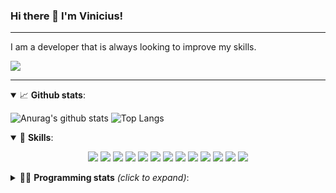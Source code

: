 ### Hi there 👋 I'm Vinicius!

---

I am a developer that is always looking to improve my skills.

[<img src="https://img.shields.io/badge/linkedin-%230077B5.svg?&style=for-the-badge&logo=linkedin&logoColor=white" />][linkedin]

---

<details open>
  <summary>📈 <b>Github stats</b>:</summary>
 
 ![Anurag's github stats](https://github-readme-stats-tau-nine.vercel.app/api?username=v-rapha&hide=contribs,prs&show_icons=true&theme=onedark&count_private=true)
 ![Top Langs](https://github-readme-stats-tau-nine.vercel.app/api/top-langs/?username=v-rapha&layout=compact&theme=onedark)

 </details>

<details open>
  <summary>🚀 <b>Skills</b>:</summary>
  <p align="center">
   <img src="https://img.shields.io/badge/node.js%20-%2343853D.svg?&style=for-the-badge&logo=node.js&logoColor=white" />
   <img src="https://img.shields.io/badge/javascript%20-%23323330.svg?&style=for-the-badge&logo=javascript&logoColor=%23F7DF1E" />
   <img src="https://img.shields.io/badge/typescript%20-%23007ACC.svg?&style=for-the-badge&logo=typescript&logoColor=white" />
   <img src="https://img.shields.io/badge/html5%20-%23E34F26.svg?&style=for-the-badge&logo=html5&logoColor=white" />
   <img src="https://img.shields.io/badge/css3%20-%231572B6.svg?&style=for-the-badge&logo=css3&logoColor=white" />
   <img src="https://img.shields.io/badge/java-%23ED8B00.svg?&style=for-the-badge&logo=java&logoColor=white" />
   <img src="https://img.shields.io/badge/express.js%20-%23404d59.svg?&style=for-the-badge" />
   <img src="https://img.shields.io/badge/react%20-%2320232a.svg?&style=for-the-badge&logo=react&logoColor=%2361DAFB" />
   <img src="https://img.shields.io/badge/react_native%20-%2320232a.svg?&style=for-the-badge&logo=react&logoColor=%2361DAFB" />
   <img src="https://img.shields.io/badge/spring%20-%236DB33F.svg?&style=for-the-badge&logo=spring&logoColor=white" />
   <img src="https://img.shields.io/badge/postgres-%23316192.svg?&style=for-the-badge&logo=postgresql&logoColor=white" />
   <img src="https://img.shields.io/badge/MongoDB-%234ea94b.svg?&style=for-the-badge&logo=mongodb&logoColor=white" />
   <img src="https://img.shields.io/badge/git-%23F05032.svg?&style=for-the-badge&logo=Git&logoColor=white" />
  </p>
</details>

<details>
  <summary>👩‍💻 <b>Programming stats</b> <em>(click to expand)</em>:</summary>
  <br/>

<!--START_SECTION:waka-->
![Profile Views](http://img.shields.io/badge/Profile%20Views-0-blue)

![Lines of code](https://img.shields.io/badge/From%20Hello%20World%20I%27ve%20Written-338450%20lines%20of%20code-blue)

**🐱 My Github Data** 

> 🏆 18 Contributions in the Year 2021
 > 
> 📦 59.3 kB Used in Github's Storage 
 > 
> 💼 Opted to Hire
 > 
> 📜 14 Public Repositories 
 > 
> 🔑 15 Private Repositories  
 > 
**I'm a Night 🦉** 

```text
🌞 Morning    37 commits     ███░░░░░░░░░░░░░░░░░░░░░░   12.01% 
🌆 Daytime    75 commits     ██████░░░░░░░░░░░░░░░░░░░   24.35% 
🌃 Evening    141 commits    ███████████░░░░░░░░░░░░░░   45.78% 
🌙 Night      55 commits     ████░░░░░░░░░░░░░░░░░░░░░   17.86%

```
📅 **I'm Most Productive on Friday** 

```text
Monday       48 commits     ████░░░░░░░░░░░░░░░░░░░░░   15.58% 
Tuesday      31 commits     ██░░░░░░░░░░░░░░░░░░░░░░░   10.06% 
Wednesday    30 commits     ██░░░░░░░░░░░░░░░░░░░░░░░   9.74% 
Thursday     51 commits     ████░░░░░░░░░░░░░░░░░░░░░   16.56% 
Friday       78 commits     ██████░░░░░░░░░░░░░░░░░░░   25.32% 
Saturday     36 commits     ███░░░░░░░░░░░░░░░░░░░░░░   11.69% 
Sunday       34 commits     ██░░░░░░░░░░░░░░░░░░░░░░░   11.04%

```


📊 **This Week I Spent My Time On** 

```text
💬 Programming Languages: 
Python                   3 hrs 18 mins       █████████░░░░░░░░░░░░░░░░   36.71% 
Elixir                   3 hrs 16 mins       █████████░░░░░░░░░░░░░░░░   36.24% 
JavaScript               1 hr 17 mins        ███░░░░░░░░░░░░░░░░░░░░░░   14.37% 
JSON                     52 mins             ██░░░░░░░░░░░░░░░░░░░░░░░   9.79% 
Java                     10 mins             ░░░░░░░░░░░░░░░░░░░░░░░░░   1.85%

🔥 Editors: 
VS Code                  9 hrs 1 min         █████████████████████████   100.0%

💻 Operating System: 
Windows                  9 hrs 1 min         █████████████████████████   100.0%

```

**I Mostly Code in JavaScript** 

```text
JavaScript               11 repos            ███████████░░░░░░░░░░░░░░   45.83% 
TypeScript               5 repos             █████░░░░░░░░░░░░░░░░░░░░   20.83% 
Java                     4 repos             ████░░░░░░░░░░░░░░░░░░░░░   16.67% 
HTML                     2 repos             ██░░░░░░░░░░░░░░░░░░░░░░░   8.33% 
Python                   1 repo              █░░░░░░░░░░░░░░░░░░░░░░░░   4.17%

```



<!--END_SECTION:waka-->
</details>

[linkedin]: https://linkedin.com/in/vinicius-raphael
